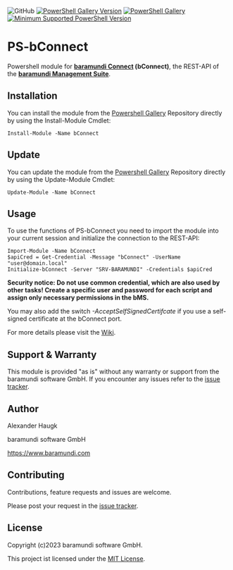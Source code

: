 ![GitHub](https://img.shields.io/github/license/baramundisoftware/PS-bConnect.svg)
[![PowerShell Gallery Version](https://img.shields.io/powershellgallery/v/bConnect.svg)](https://www.powershellgallery.com/packages/bConnect/) 
[![PowerShell Gallery](https://img.shields.io/powershellgallery/dt/bConnect.svg)](https://www.powershellgallery.com/packages/bConnect/)
[![Minimum Supported PowerShell Version](https://img.shields.io/badge/PowerShell-3.0-blue.svg)](https://github.com/baramundisoftware/PS-bConnect)

# PS-bConnect
Powershell module for **[baramundi Connect](https://www.baramundi.com/en/management-suite/interfaces/) (bConnect)**, the REST-API of the **[baramundi Management Suite](https://www.baramundi.com/en/)**.

## Installation
You can install the module from the [Powershell Gallery](https://www.powershellgallery.com/packages/bConnect/) Repository directly by using the Install-Module Cmdlet:

    Install-Module -Name bConnect

## Update
You can update the module from the [Powershell Gallery](https://www.powershellgallery.com/packages/bConnect/) Repository directly by using the Update-Module Cmdlet:

    Update-Module -Name bConnect

## Usage
To use the functions of PS-bConnect you need to import the module into your current session and initialize the connection to the REST-API:

    Import-Module -Name bConnect
    $apiCred = Get-Credential -Message "bConnect" -UserName "user@domain.local"
    Initialize-bConnect -Server "SRV-BARAMUNDI" -Credentials $apiCred
    
**Security notice: Do not use common credential, which are also used by other tasks! Create a specific user and password for each script and assign only necessary permissions in the bMS.**

You may also add the switch *-AcceptSelfSignedCertifcate* if you use a self-signed certificate at the bConnect port.

For more details please visit the [Wiki](https://github.com/baramundisoftware/PS-bConnect/wiki).

## Support & Warranty
This module is provided "as is" without any warranty or support from the baramundi software GmbH.
If you encounter any issues refer to the [issue tracker](https://github.com/baramundisoftware/PS-bConnect/issues).

## Author
Alexander Haugk

baramundi software GmbH

https://www.baramundi.com

## Contributing
Contributions, feature requests and issues are welcome.

Please post your request in the [issue tracker](https://github.com/baramundisoftware/PS-bConnect/issues).

## License
Copyright (c)2023 baramundi software GmbH.

This project ist licensed under the [MIT License](https://github.com/baramundisoftware/PS-bConnect/blob/master/LICENSE).
